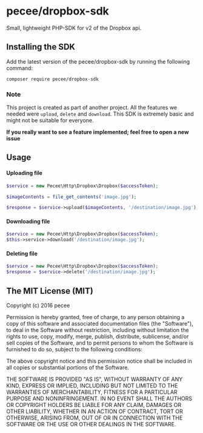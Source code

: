 # pecee/dropbox-sdk
Small, lightweight PHP-SDK for v2 of the Dropbox api.

## Installing the SDK

Add the latest version of the pecee/dropbox-sdk by running the following command:

```composer require pecee/dropbox-sdk```

### Note

This project is created as part of another project. All the features we needed were `upload`, `delete` and `download`.
This SDK is extremely basic and might not be suitable for everyone.

**If you really want to see a feature implemented; feel free to open a new issue**

## Usage

#### Uploading file

```php
$service = new Pecee\Http\Dropbox\Dropbox($accessToken);

$imageContents = file_get_contents('image.jpg');

$response = $service->upload($imageContents, '/destination/image.jpg');
```

#### Downloading file

```php
$service = new Pecee\Http\Dropbox\Dropbox($accessToken);
$this->service->download('/destination/image.jpg');
```

#### Deleting file

```php
$service = new Pecee\Http\Dropbox\Dropbox($accessToken);
$response = $service->delete('/destination/image.jpg');
```

## The MIT License (MIT)

Copyright (c) 2016 pecee

Permission is hereby granted, free of charge, to any person obtaining a copy
of this software and associated documentation files (the "Software"), to deal
in the Software without restriction, including without limitation the rights
to use, copy, modify, merge, publish, distribute, sublicense, and/or sell
copies of the Software, and to permit persons to whom the Software is
furnished to do so, subject to the following conditions:

The above copyright notice and this permission notice shall be included in all
copies or substantial portions of the Software.

THE SOFTWARE IS PROVIDED "AS IS", WITHOUT WARRANTY OF ANY KIND, EXPRESS OR
IMPLIED, INCLUDING BUT NOT LIMITED TO THE WARRANTIES OF MERCHANTABILITY,
FITNESS FOR A PARTICULAR PURPOSE AND NONINFRINGEMENT. IN NO EVENT SHALL THE
AUTHORS OR COPYRIGHT HOLDERS BE LIABLE FOR ANY CLAIM, DAMAGES OR OTHER
LIABILITY, WHETHER IN AN ACTION OF CONTRACT, TORT OR OTHERWISE, ARISING FROM,
OUT OF OR IN CONNECTION WITH THE SOFTWARE OR THE USE OR OTHER DEALINGS IN THE
SOFTWARE.
